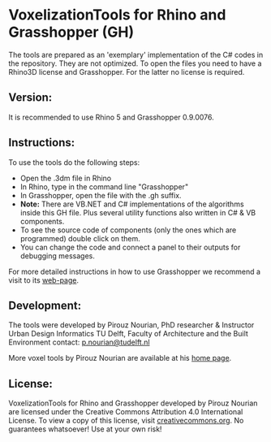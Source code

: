 VoxelizationTools for Rhino and Grasshopper (GH)
================================================

The tools are prepared as an 'exemplary' implementation of the C# codes in the repository. They are not optimized. 
To open the files you need to have a Rhino3D license and Grasshopper. For the latter no license is required.

Version:
--------
It is recommended to use Rhino 5 and Grasshopper 0.9.0076.

Instructions:
-------------

To use the tools do the following steps:
* Open the .3dm file in Rhino
* In Rhino, type in the command line "Grasshopper"
* In Grasshopper, open the file with the .gh suffix.
* **Note:** There are VB.NET and C# implementations of the algorithms inside this GH file. Plus several utility functions also written in C# & VB components. 
* To see the source code of components (only the ones which are programmed) double click on them. 
* You can change the code and connect a panel to their outputs for debugging messages. 
   
For more detailed instructions in how to use Grasshopper we recommend a visit to its [web-page](http://www.grasshopper3d.com/).


Development:
-------------

The tools were developed by Pirouz Nourian,
PhD researcher & Instructor 
Urban Design Informatics
TU Delft, Faculty of Architecture and the Built Environment 
contact: p.nourian@tudelft.nl 

More voxel tools by Pirouz Nourian are available at his [home page](https://sites.google.com/site/pirouznourian/otb_3dgis).

License:
--------
VoxelizationTools for Rhino and Grasshopper developed by Pirouz Nourian are licensed under the Creative Commons Attribution 4.0 International License. To view a copy of this license, visit [creativecommons.org](http://creativecommons.org/licenses/by/4.0/). No guarantees whatsoever! Use at your own risk! 
